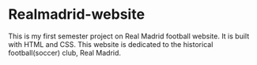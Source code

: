 # Realmadrid-website
This is my first semester project on Real Madrid football website. It is built with HTML and CSS. This website is dedicated to the historical football(soccer) club, Real Madrid.

